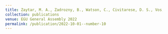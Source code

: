 ```yaml
---
title: Zaytar, M. A., Zadrozny, B., Watson, C., Civitarese, D. S., Vos, E. E., Mathonsi, T. M., & Mashinini, T. L. (2022). ML-based Probabilistic Prediction of 2m Temperature and Total Precipitation (No. EGU22-11063). Copernicus Meetings.
collection: publications
venue: EGU General Assembly 2022
permalink: /publication/2022-10-01--number-10
---
```


